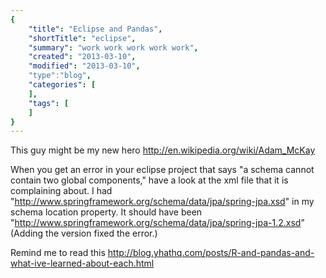 ```yaml
---
{
    "title": "Eclipse and Pandas",
    "shortTitle": "eclipse",
    "summary": "work work work work work",
    "created": "2013-03-10",
    "modified": "2013-03-10",
    "type":"blog",
    "categories": [
    ],
    "tags": [
    ]
}
---
```

This guy might be my new hero <http://en.wikipedia.org/wiki/Adam_McKay>

When you get an error in your eclipse project that says "a schema cannot contain two global components," have a look at the xml file that it is complaining about. I had "http://www.springframework.org/schema/data/jpa/spring-jpa.xsd" in my schema location property. It should have been "http://www.springframework.org/schema/data/jpa/spring-jpa-1.2.xsd" (Adding the version fixed the error.)

Remind me to read this <http://blog.yhathq.com/posts/R-and-pandas-and-what-ive-learned-about-each.html>
